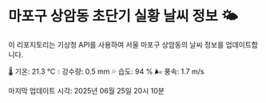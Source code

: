 
# 마포구 상암동 초단기 실황 날씨 정보 🌤️

이 리포지토리는 기상청 API를 사용하여 서울 마포구 상암동의 날씨 정보를 업데이트합니다. 

🌡️ 기온: 21.3 ℃
💧 강수량: 0.5 mm
💦 습도: 94 %
🌬️ 풍속: 1.7 m/s

마지막 업데이트 시각: 2025년 06월 25일 20시 10분    
